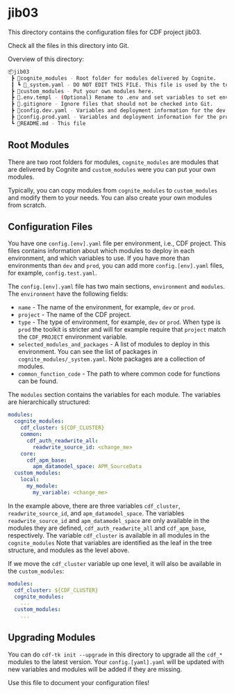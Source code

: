 # jib03

This directory contains the configuration files for CDF project jib03.

Check all the files in this directory into Git.

Overview of this directory:

```bash
📦jib03
 ┣ 📂cognite_modules - Root folder for modules delivered by Cognite.
 ┃ ┗ 📜_system.yaml - DO NOT EDIT THIS FILE. This file is used by the toolkit to store information about the modules.
 ┣ 📂custom_modules - Put your own modules here.
 ┣ 📜.env.templ - (Optional) Rename to .env and set variables to set environment variables for the toolkit.
 ┣ 📜.gitignore - Ignore files that should not be checked into Git.
 ┣ 📜config.dev.yaml - Variables and deployment information for the dev environment.
 ┣ 📜config.prod.yaml - Variables and deployment information for the prod environment.
 ┗ 📜README.md - This file
```

## Root Modules

There are two root folders for modules, `cognite_modules` are modules that are
delivered by Cognite and `custom_modules` were you can put your own modules.

Typically, you can copy modules from `cognite_modules` to `custom_modules` and
modify them to your needs. You can also create your own modules from scratch.

## Configuration Files

You have one `config.[env].yaml` file per environment, i.e., CDF project. This files
contains information about which modules to deploy in each environment, and which
variables to use. If you have more than environments than `dev` and `prod`, you can
add more `config.[env].yaml` files, for example, `config.test.yaml`.

The `config.[env].yaml` file has two main sections, `environment` and `modules`.
The `environment` have the following fields:

- `name` - The name of the environment, for example, `dev` or `prod`.
- `project` - The name of the CDF project.
- `type` - The type of environment, for example, `dev` or `prod`. When type is
  `prod` the toolkit is stricter and will for example require that `project`
  match the `CDF_PROJECT` environment variable.
- `selected_modules_and_packages` - A list of modules to deploy in this environment.
  You can see the list of packages in `cognite_modules/_system.yaml`. Note
  packages are a collection of modules.
- `common_function_code` - The path to where common code for functions can be found.

The `modules` section contains the variables for each module. The variables
are hierarchically structured:

```yaml
modules:
  cognite_modules:
    cdf_cluster: ${CDF_CLUSTER}
    common:
      cdf_auth_readwrite_all:
        readwrite_source_id: <change_me>
    core:
      cdf_apm_base:
        apm_datamodel_space: APM_SourceData
  custom_modules:
    local:
      my_module:
        my_variable: <change_me>
```

In the example above, there are three variables `cdf_cluster`, `readwrite_source_id`,
and `apm_datamodel_space`. The variables `readwrite_source_id` and `apm_datamodel_space` are
only available in the modules they are defined, `cdf_auth_readwrite_all` and `cdf_apm_base`,
respectively. The variable `cdf_cluster` is available in all modules in the `cognite_modules`
Note that variables are identified as the leaf in the tree structure, and modules
as the level above.

If we move the `cdf_cluster` variable up one level, it will also be available in the `custom_modules`:

```yaml
modules:
  cdf_cluster: ${CDF_CLUSTER}
  cognite_modules:
    ...
  custom_modules:
    ...
```

## Upgrading Modules

You can do `cdf-tk init --upgrade` in this directory to upgrade all the `cdf_*` modules to the
latest version. Your `config.[yaml].yaml` will be updated with new variables and modules
will be added if they are missing.

Use this file to document your configuration files!

